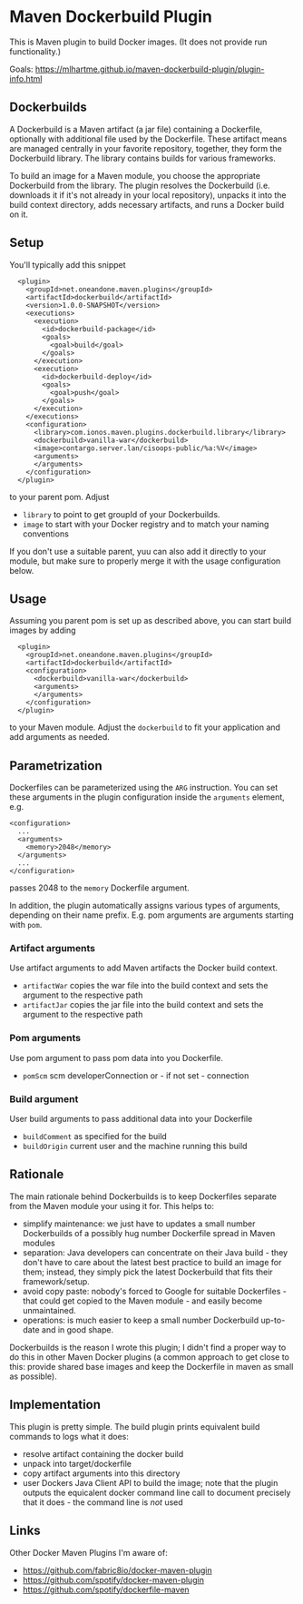# Maven Dockerbuild Plugin

This is Maven plugin to build Docker images. (It does not provide run functionality.)

Goals: https://mlhartme.github.io/maven-dockerbuild-plugin/plugin-info.html


## Dockerbuilds

A Dockerbuild is a Maven artifact (a jar file) containing a Dockerfile, optionally with additional file used by the Dockerfile.
These artifact means are managed centrally in your favorite repository, together, they form the Dockerbuild library. The library
contains builds for various frameworks.

To build an image for a Maven module, you choose the appropriate Dockerbuild from the library. The plugin resolves the Dockerbuild
(i.e. downloads it if it's not already in your local repository), unpacks it into the build context directory, adds necessary artifacts,
and runs a Docker build on it.


## Setup

You'll typically add this snippet

      <plugin>
        <groupId>net.oneandone.maven.plugins</groupId>
        <artifactId>dockerbuild</artifactId>
        <version>1.0.0-SNAPSHOT</version>
        <executions>
          <execution>
            <id>dockerbuild-package</id>
            <goals>
              <goal>build</goal>
            </goals>
          </execution>
          <execution>
            <id>dockerbuild-deploy</id>
            <goals>
              <goal>push</goal>
            </goals>
          </execution>
        </executions>
        <configuration>
          <library>com.ionos.maven.plugins.dockerbuild.library</library>
          <dockerbuild>vanilla-war</dockerbuild>
          <image>contargo.server.lan/cisoops-public/%a:%V</image>
          <arguments>
          </arguments>
        </configuration>
      </plugin>

to your parent pom. Adjust
* `library` to point to get groupId of your Dockerbuilds.
* `image` to start with your Docker registry and to match your naming conventions

If you don't use a suitable parent, yuu can also add it directly to your module, but make sure to properly merge
it with the usage configuration below.


## Usage

Assuming you parent pom is set up as described above, you can start build images by adding

      <plugin>
        <groupId>net.oneandone.maven.plugins</groupId>
        <artifactId>dockerbuild</artifactId>
        <configuration>
          <dockerbuild>vanilla-war</dockerbuild>
          <arguments>
          </arguments>
        </configuration>
      </plugin>

to your Maven module. Adjust the `dockerbuild` to fit your application and add arguments as needed.


## Parametrization

Dockerfiles can be parameterized using the `ARG` instruction. You can set these arguments in the plugin configuration inside
the `arguments` element, e.g.

    <configuration>
      ...
      <arguments>
        <memory>2048</memory>
      </arguments>
      ...
    </configuration>

passes 2048 to the `memory` Dockerfile argument.

In addition, the plugin automatically assigns various types of arguments, depending on their name prefix. E.g. pom arguments are arguments
starting with `pom`.

### Artifact arguments

Use artifact arguments to add Maven artifacts the Docker build context.

* `artifactWar` copies the war file into the build context and sets the argument to the respective path
* `artifactJar` copies the jar file into the build context and sets the argument to the respective path


### Pom arguments

Use pom argument to pass pom data into you Dockerfile.

* `pomScm`  scm developerConnection or - if not set - connection


### Build argument

User build arguments to pass additional data into your Dockerfile

* `buildComment` as specified for the build
* `buildOrigin` current user and the machine running this build


## Rationale

The main rationale behind Dockerbuilds is to keep Dockerfiles separate from the Maven module your using it for. This helps to:
* simplify maintenance: we just have to updates a small number Dockerbuilds of a possibly hug number Dockerfile spread in Maven modules
* separation: Java developers can concentrate on their Java build - they don't have to care about the latest best practice to build an
  image for them; instead, they simply pick the latest Dockerbuild that fits their framework/setup.
* avoid copy paste: nobody's forced to Google for suitable Dockerfiles - that could get copied to the Maven module - and easily become
  unmaintained.
* operations: is much easier to keep a small number Dockerbuild up-to-date and in good shape.

Dockerbuilds is the reason I wrote this plugin; I didn't find a proper way to do this in other Maven Docker plugins (a common
approach to get close to this: provide shared base images and keep the Dockerfile in maven as small as possible).

## Implementation

This plugin is pretty simple. The build plugin prints equivalent build commands to logs what it does:
* resolve artifact containing the docker build
* unpack into target/dockerfile
* copy artifact arguments into this directory
* user Dockers Java Client API to build the image;
  note that the plugin outputs the equicalent docker command line call to document precisely that it does - the command line is *not* used


## Links

Other Docker Maven Plugins I'm aware of:

* https://github.com/fabric8io/docker-maven-plugin
* https://github.com/spotify/docker-maven-plugin
* https://github.com/spotify/dockerfile-maven
